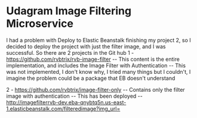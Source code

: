 # Udagram Image Filtering Microservice

I had a problem with Deploy to Elastic Beanstalk finishing my project 2, so I decided to deploy the project with just the filter image, and I was successful.
So there are 2 projects in the Git hub
1 - https://github.com/rvbtrix/rvb-image-filter
-- This content is the entire implementation, and includes the Image Filter with Authentication
-- This was not implemented, I don't know why, I tried many things but I couldn't, I imagine the problem could be a package that EB doesn't understand

2 - https://github.com/rvbtrix/image-filter-only
-- Contains only the filter image with authentication
-- This has been deployed
-- http://imagefilterrvb-dev.eba-qnybtq5n.us-east-1.elasticbeanstalk.com/filteredimage?img_url=

